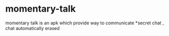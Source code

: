 # momentary-talk
momentary talk is an apk which provide way to communicate *secret chat , chat automatically erased
